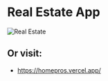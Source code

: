 # Real Estate App

![Real Estate](https://i.ibb.co/jTW4bFC/image.png)

## Or visit:
- https://homepros.vercel.app/
